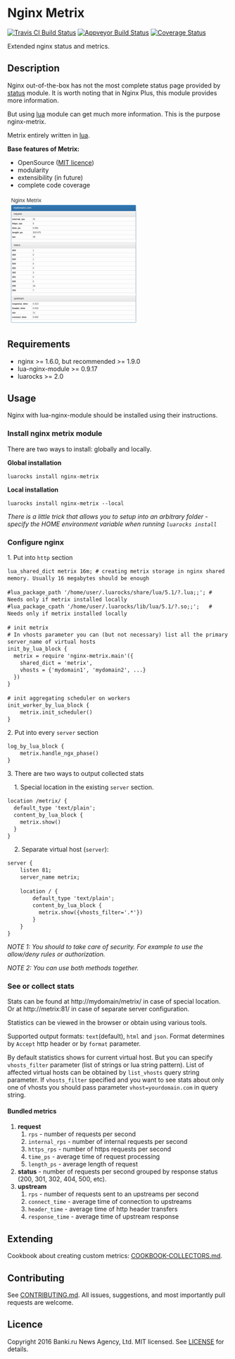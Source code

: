 Nginx Metrix
============
[![Travis CI Build Status](https://travis-ci.org/bankiru/nginx-metrix.svg?branch=1.0-dev)](https://travis-ci.org/bankiru/nginx-metrix)
[![Appveyor Build Status](https://ci.appveyor.com/api/projects/status/s3hy8fq32869o375/branch/1.0-dev?svg=true)](https://ci.appveyor.com/project/ekho/nginx-metrix/branch/1.0-dev)
[![Coverage Status](https://coveralls.io/repos/github/bankiru/nginx-metrix/badge.svg?branch=1.0-dev)](https://coveralls.io/github/bankiru/nginx-metrix?branch=1.0-dev)

Extended nginx status and metrics.

Description
-----------

Nginx out-of-the-box has not the most complete status page provided by [status](http://nginx.org/ru/docs/http/ngx_http_status_module.html) module.
It is worth noting that in Nginx Plus, this module provides more information.

But using [lua](https://github.com/openresty/lua-nginx-module) module can get much more information. This is the purpose nginx-metrix.

Metrix entirely written in [lua](https://www.lua.org/).

**Base features of Metrix:**
* OpenSource ([MIT licence](https://github.com/bankiru/nginx-metrix/blob/master/LICENCE))
* modularity
* extensibility (in future)
* complete code coverage

[![Screenshot](/doc/screenshot_preview.png)](/doc/screenshot.png)

Requirements
------------

* nginx >= 1.6.0, but recommended >= 1.9.0
* lua-nginx-module >= 0.9.17
* luarocks >= 2.0

Usage
-----

Nginx with lua-nginx-module should be installed using their instructions.

### Install nginx metrix module
There are two ways to install: globally and locally.

**Global installation**
```
luarocks install nginx-metrix
```

**Local installation**
```
luarocks install nginx-metrix --local
```

*There is a little trick that allows you to setup into an arbitrary folder - specify the HOME environment variable when running `luarocks install`*

### Configure nginx

1\. Put into `http` section

```
lua_shared_dict metrix 16m; # creating metrix storage in nginx shared memory. Usually 16 megabytes should be enough

#lua_package_path '/home/user/.luarocks/share/lua/5.1/?.lua;;'; # Needs only if metrix installed locally
#lua_package_cpath '/home/user/.luarocks/lib/lua/5.1/?.so;;';   # Needs only if metrix installed locally

# init metrix
# In vhosts parameter you can (but not necessary) list all the primary server_name of virtual hosts
init_by_lua_block {
  metrix = require 'nginx-metrix.main'({
    shared_dict = 'metrix',
    vhosts = {'mydomain1', 'mydomain2', ...}
  })
}

# init aggregating scheduler on workers
init_worker_by_lua_block {
    metrix.init_scheduler()
}
```

2\. Put into every `server` section

```
log_by_lua_block {
    metrix.handle_ngx_phase()
}
```

3\. There are two ways to output collected stats

&nbsp;&nbsp;&nbsp;&nbsp;1\. Special location in the existing `server` section.
```
location /metrix/ {
  default_type 'text/plain';
  content_by_lua_block {
    metrix.show()
  }
}

```
&nbsp;&nbsp;&nbsp;&nbsp;2\. Separate virtual host (`server`):

```
server {
    listen 81;
    server_name metrix;

    location / {
        default_type 'text/plain';
        content_by_lua_block {
          metrix.show({vhosts_filter='.*'})
        }
    }
}
```

*NOTE 1: You should to take care of security. For example to use the allow/deny rules or authorization.*

*NOTE 2: You can use both methods together.*

### See or collect stats

Stats can be found at http://mydomain/metrix/ in case of special location. Or at http://metrix:81/ in case of separate server configuration.

Statistics can be viewed in the browser or obtain using various tools.

Supported output formats: `text`(default), `html` and `json`. Format determines by `Accept` http header or by `format` parameter.

By default statistics shows for current virtual host. But you can specify `vhosts_filter` parameter (list of strings or lua string pattern).
List of affected virtual hosts can be obtained by `list_vhosts` query string parameter.
If `vhosts_filter` specified and you want to see stats about only one of vhosts you should pass parameter `vhost=yourdomain.com` in query string.

#### Bundled metrics

1. **request**
    1. `rps` - number of requests per second
    1. `internal_rps` - number of internal requests per second
    1. `https_rps` - number of https requests per second
    1. `time_ps` - average time of request processing
    1. `length_ps` - average length of request
1. **status** - number of requests per second grouped by response status (200, 301, 302, 404, 500, etc).
1. **upstream**
    1. `rps` - number of requests sent to an upstreams per second
    1. `connect_time` - average time of connection to upstreams
    1. `header_time` - average time of http header transfers
    1. `response_time` - average time of upstream response

Extending
---------

Cookbook about creating custom metrics: [COOKBOOK-COLLECTORS.md](https://github.com/bankiru/nginx-metrix/blob/master/doc/COOKBOOK-COLLECTORS.md).

Contributing
------------

See [CONTRIBUTING.md](https://github.com/bankiru/nginx-metrix/blob/master/CONTRIBUTING.md). All issues, suggestions, and most importantly pull requests are welcome.

Licence
-------

Copyright 2016 Banki.ru News Agency, Ltd. MIT licensed. See [LICENSE](https://github.com/bankiru/nginx-metrix/blob/master/LICENSE) for details.

